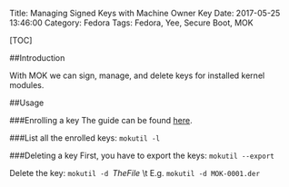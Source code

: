 Title: Managing Signed Keys with Machine Owner Key
Date: 2017-05-25 13:46:00
Category: Fedora
Tags: Fedora, Yee, Secure Boot, MOK

[TOC]

##Introduction

With MOK we can sign, manage, and delete keys for installed kernel modules.

##Usage

###Enrolling a key
The guide can be found [here](https://superdanby.github.io/Blog/signing-kernel-modules-for-secure-boot.html).

###List all the enrolled keys:
    `mokutil -l`

###Deleting a key
First, you have to export the keys: `mokutil --export`

Delete the key: `mokutil -d `*TheFile* \t E.g. `mokutil -d MOK-0001.der`
